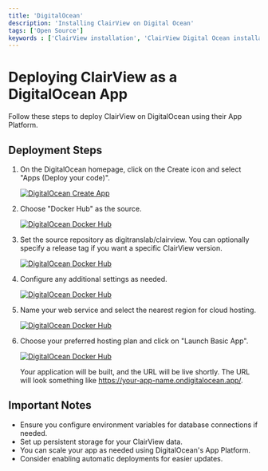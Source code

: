 ```yaml
---
title: 'DigitalOcean'
description: 'Installing ClairView on Digital Ocean'
tags: ['Open Source']
keywords : ['ClairView installation', 'ClairView Digital Ocean installation', 'ClairView prerequisites']
---
```


# Deploying ClairView as a DigitalOcean App

Follow these steps to deploy ClairView on DigitalOcean using their App Platform.

## Deployment Steps

1. On the DigitalOcean homepage, click on the Create icon and select "Apps (Deploy your code)".

    [![DigitalOcean Create App](https://user-images.githubusercontent.com/86527202/154790558-f8fe5580-5a58-412c-9c2e-145587712bf2.png)](https://user-images.githubusercontent.com/86527202/154790558-f8fe5580-5a58-412c-9c2e-145587712bf2.png)
2. Choose "Docker Hub" as the source.

    [![DigitalOcean Docker Hub](https://user-images.githubusercontent.com/86527202/154790563-b5b6d5b4-0bdc-4718-8cea-0a7ee52f283b.png)](https://user-images.githubusercontent.com/86527202/154790563-b5b6d5b4-0bdc-4718-8cea-0a7ee52f283b.png)

3. Set the source repository as digitranslab/clairview. You can optionally specify a release tag if you want a specific ClairView version.

   [![DigitalOcean Docker Hub](https://user-images.githubusercontent.com/86527202/154790564-1dcb5e33-3a57-471a-a44c-835a410a0cb7.png)](https://user-images.githubusercontent.com/86527202/154790564-1dcb5e33-3a57-471a-a44c-835a410a0cb7.png)

4. Configure any additional settings as needed.

   [![DigitalOcean Docker Hub](https://user-images.githubusercontent.com/86527202/154790565-c0234b2e-ad50-4042-90b6-4f8798f1d585.png)](https://user-images.githubusercontent.com/86527202/154790565-c0234b2e-ad50-4042-90b6-4f8798f1d585.png)

5. Name your web service and select the nearest region for cloud hosting.

   [![DigitalOcean Docker Hub](https://user-images.githubusercontent.com/86527202/154790567-a6e65e4e-9aa0-4edb-998e-da8803ad6e23.png)](https://user-images.githubusercontent.com/86527202/154790567-a6e65e4e-9aa0-4edb-998e-da8803ad6e23.png)

6. Choose your preferred hosting plan and click on "Launch Basic App".

   [![DigitalOcean Docker Hub](https://user-images.githubusercontent.com/86527202/154790570-62044713-5cca-4d06-82ec-f3cc257218a1.png)](https://user-images.githubusercontent.com/86527202/154790570-62044713-5cca-4d06-82ec-f3cc257218a1.png)

    Your application will be built, and the URL will be live shortly. The URL will look something like https://your-app-name.ondigitalocean.app/.


## Important Notes

- Ensure you configure environment variables for database connections if needed.
- Set up persistent storage for your ClairView data.
- You can scale your app as needed using DigitalOcean's App Platform.
- Consider enabling automatic deployments for easier updates.
